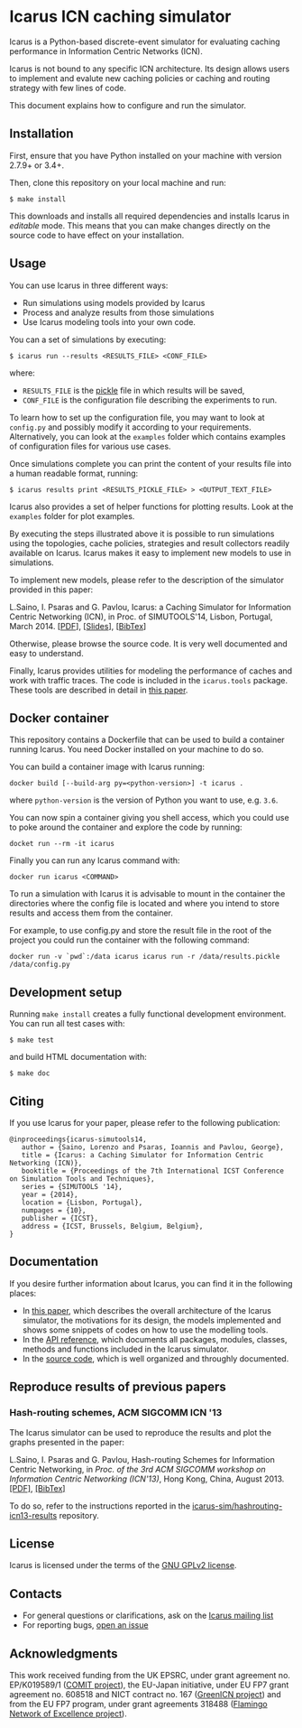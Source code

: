 # Icarus ICN caching simulator
Icarus is a Python-based discrete-event simulator for evaluating caching
performance in Information Centric Networks (ICN).

Icarus is not bound to any specific ICN architecture. Its design allows users
to implement and evalute new caching policies or caching and routing strategy
with few lines of code.

This document explains how to configure and run the simulator.

## Installation
First, ensure that you have Python installed on your machine with version 2.7.9+ or 3.4+.

Then, clone this repository on your local machine and run:

    $ make install

This downloads and installs all required dependencies and installs Icarus in _editable_ mode.
This means that you can make changes directly on the source code to have effect on your installation.

## Usage
You can use Icarus in three different ways:
 * Run simulations using models provided by Icarus
 * Process and analyze results from those simulations
 * Use Icarus modeling tools into your own code.

You can a set of simulations by executing:

    $ icarus run --results <RESULTS_FILE> <CONF_FILE>

where:

 * `RESULTS_FILE` is the [pickle](http://docs.python.org/3/library/pickle.html) file in which results will be saved,
 * `CONF_FILE` is the configuration file describing the experiments to run.

To learn how to set up the configuration file, you may want to look at `config.py`
and possibly modify it according to your requirements.
Alternatively, you can look at the `examples` folder which
contains examples of configuration files for various use cases.

Once simulations complete you can print the content of your results file into a
human readable format, running:

    $ icarus results print <RESULTS_PICKLE_FILE> > <OUTPUT_TEXT_FILE>

Icarus also provides a set of helper functions for plotting results.
Look at the `examples` folder for plot examples.

By executing the steps illustrated above it is possible to run simulations using the
topologies, cache policies, strategies and result collectors readily available on
Icarus. Icarus makes it easy to implement new models to use in simulations.

To implement new models, please refer to the description of the simulator 
provided in this paper:

L.Saino, I. Psaras and G. Pavlou, Icarus: a Caching Simulator for Information Centric
Networking (ICN), in Proc. of SIMUTOOLS'14, Lisbon, Portugal, March 2014.
\[[PDF](https://lorenzosaino.github.io/publications/icarus-simutools14.pdf)\],
\[[Slides](https://lorenzosaino.github.io/publications/icarus-simutools14-slides.pdf)\],
\[[BibTex](https://lorenzosaino.github.io/publications/icarus-simutools14-bib.txt)\]

Otherwise, please browse the source code. It is very well documented and easy to
understand.

Finally, Icarus provides utilities for modeling the performance of caches and
work with traffic traces. The code is included in the `icarus.tools` package.
These tools are described in detail in [this paper](https://lorenzosaino.github.io/publications/icarus-simutools14.pdf).

## Docker container
This repository contains a Dockerfile that can be used to build a container running Icarus.
You need Docker installed on your machine to do so.

You can build a container image with Icarus running:

	docker build [--build-arg py=<python-version>] -t icarus .

where `python-version` is the version of Python you want to use, e.g. `3.6`.

You can now spin a container giving you shell access, which you could use to
poke around the container and explore the code by running:

	docket run --rm -it icarus

Finally you can run any Icarus command with:

	docker run icarus <COMMAND>

To run a simulation with Icarus it is advisable to mount in the container
the directories where the config file is located and where you intend
to store results and access them from the container.

For example, to use config.py and store the result file in the root of the project
you could run the container with the following command:

	docker run -v `pwd`:/data icarus icarus run -r /data/results.pickle /data/config.py

## Development setup
Running `make install` creates a fully functional development environment.
You can run all test cases with:

    $ make test

and build HTML documentation with:

    $ make doc

## Citing

If you use Icarus for your paper, please refer to the following publication:

    @inproceedings{icarus-simutools14,
       author = {Saino, Lorenzo and Psaras, Ioannis and Pavlou, George},
       title = {Icarus: a Caching Simulator for Information Centric Networking (ICN)},
       booktitle = {Proceedings of the 7th International ICST Conference on Simulation Tools and Techniques},
       series = {SIMUTOOLS '14},
       year = {2014},
       location = {Lisbon, Portugal},
       numpages = {10},
       publisher = {ICST},
       address = {ICST, Brussels, Belgium, Belgium},
    }

## Documentation
If you desire further information about Icarus, you can find it in the following places:

 * In [this paper](https://lorenzosaino.github.io/publications/icarus-simutools14.pdf), which describes the overall architecture of the Icarus simulator,
   the motivations for its design, the models implemented and shows some snippets of codes on how to use the modelling tools.
 * In the [API reference](http://icarus-sim.github.io/doc/), which documents all packages, modules, classes, methods
   and functions included in the Icarus simulator.
 * In the [source code](https://www.github.com/icarus-sim/icarus/), which is well organized and throughly documented.

## Reproduce results of previous papers

### Hash-routing schemes, ACM SIGCOMM ICN '13
The Icarus simulator can be used to reproduce the results and plot the graphs presented in the paper:

L.Saino, I. Psaras and G. Pavlou, Hash-routing Schemes for Information Centric Networking,
in *Proc. of the 3rd ACM SIGCOMM workshop on Information Centric Networking (ICN'13)*, Hong Kong, China, August 2013.
[\[PDF\]](https://lorenzosaino.github.io/publications/hashrouting-icn13.pdf),
[\[BibTex\]](https://lorenzosaino.github.io/publications/hashrouting-icn13-bib.txt)

To do so, refer to the instructions reported in the  [icarus-sim/hashrouting-icn13-results](http://github.com/icarus-sim/hashrouting-icn13-results) repository.

## License
Icarus is licensed under the terms of the [GNU GPLv2 license](http://www.gnu.org/licenses/gpl-2.0.html).

## Contacts
 * For general questions or clarifications, ask on the [Icarus mailing list](http://mailman.ee.ucl.ac.uk/mailman/listinfo/icarus)
 * For reporting bugs, [open an issue](https://github.com/icarus-sim/icarus/issues)

## Acknowledgments
This work received funding from the UK EPSRC, under grant agreement no. EP/K019589/1 ([COMIT project](http://www.ee.ucl.ac.uk/comit-project/)),
the EU-Japan initiative, under EU FP7 grant agreement no. 608518 and NICT contract no. 167 ([GreenICN project](http://www.greenicn.org/))
and from the EU FP7 program, under grant agreements 318488 ([Flamingo Network of Excellence project](http://www.fp7-flamingo.eu/)).
